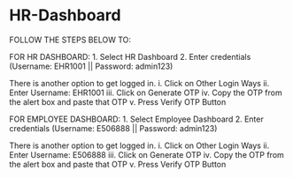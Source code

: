 # HR-Dashboard

FOLLOW THE STEPS BELOW TO:


FOR HR DASHBOARD:
	1.	Select HR Dashboard
	2.	Enter credentials (Username: EHR1001 || Password: admin123)

There is another option to get logged in.
	i.	Click on Other Login Ways
	ii.	Enter Username: EHR1001
	iii.	Click on Generate OTP
	iv.	Copy the OTP from the alert box and paste that OTP
	v.	Press Verify OTP Button



FOR EMPLOYEE DASHBOARD:
	1.	Select Employee Dashboard
	2.	Enter credentials (Username: E506888 || Password: admin123)

There is another option to get logged in.
	i.	Click on Other Login Ways
	ii.	Enter Username: E506888
	iii.	Click on Generate OTP
	iv.	Copy the OTP from the alert box and paste that OTP
	v.	Press Verify OTP Button
